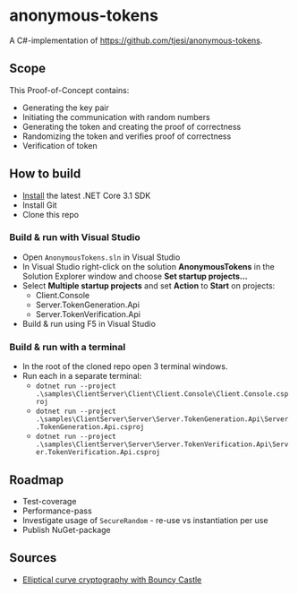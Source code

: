 # anonymous-tokens

A C#-implementation of <https://github.com/tjesi/anonymous-tokens>.

## Scope

This Proof-of-Concept contains:

- Generating the key pair
- Initiating the communication with random numbers
- Generating the token and creating the proof of correctness
- Randomizing the token and verifies proof of correctness
- Verification of token

## How to build

- [Install](https://www.microsoft.com/net/download/core#/current) the latest .NET Core 3.1 SDK
- Install Git
- Clone this repo

### Build & run with Visual Studio

- Open `AnonymousTokens.sln` in Visual Studio
- In Visual Studio right-click on the solution **AnonymousTokens** in the Solution Explorer window and choose **Set startup projects...**
- Select **Multiple startup projects** and set **Action** to **Start** on projects:
  - Client.Console
  - Server.TokenGeneration.Api
  - Server.TokenVerification.Api
- Build & run using F5 in Visual Studio

### Build & run with a terminal

- In the root of the cloned repo open 3 terminal windows.
- Run each in a separate terminal:
  - `dotnet run --project .\samples\ClientServer\Client\Client.Console\Client.Console.csproj`
  - `dotnet run --project .\samples\ClientServer\Server\Server.TokenGeneration.Api\Server.TokenGeneration.Api.csproj`
  - `dotnet run --project .\samples\ClientServer\Server\Server.TokenVerification.Api\Server.TokenVerification.Api.csproj`

## Roadmap

- Test-coverage
- Performance-pass
- Investigate usage of `SecureRandom` - re-use vs instantiation per use
- Publish NuGet-package

## Sources

- [Elliptical curve cryptography with Bouncy Castle](https://www.codeproject.com/Tips/1150485/Csharp-Elliptical-Curve-Cryptography-with-Bouncy-C)
